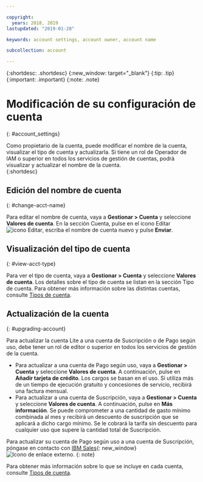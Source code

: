 ```yaml
---

copyright:
  years: 2018, 2019
lastupdated: "2019-01-28"

keywords: account settings, account owner, account name

subcollection: account

---
```


{:shortdesc: .shortdesc}
{:new_window: target="_blank"}
{:tip: .tip}
{:important: .important}
{:note: .note}


# Modificación de su configuración de cuenta
{: #account_settings}

Como propietario de la cuenta, puede modificar el nombre de la cuenta, visualizar el tipo de cuenta y actualizarla. Si tiene un rol de Operador de IAM o superior en todos los servicios de gestión de cuentas, podrá visualizar y actualizar el nombre de la cuenta.  
{:shortdesc}

## Edición del nombre de cuenta
{: #change-acct-name}

Para editar el nombre de cuenta, vaya a **Gestionar > Cuenta** y seleccione **Valores de cuenta**. En la sección Cuenta, pulse en el icono Editar ![icono Editar](../icons/edit-tagging.svg), escriba el nombre de cuenta nuevo y pulse **Enviar**.

## Visualización del tipo de cuenta
{: #view-acct-type}

Para ver el tipo de cuenta, vaya a **Gestionar > Cuenta** y seleccione **Valores de cuenta**. Los detalles sobre el tipo de cuenta se listan en la sección Tipo de cuenta. Para obtener más información sobre las distintas cuentas, consulte [Tipos de cuenta](/docs/account?topic=account-accounts).

## Actualización de la cuenta
{: #upgrading-account}

Para actualizar la cuenta Lite a una cuenta de Suscripción o de Pago según uso, debe tener un rol de editor o superior en todos los servicios de gestión de la cuenta.
  * Para actualizar a una cuenta de Pago según uso, vaya a **Gestionar > Cuenta** y seleccione **Valores de cuenta**. A continuación, pulse en **Añadir tarjeta de crédito**. Los cargos se basan en el uso. Si utiliza más de un tiempo de ejecución gratuito y concesiones de servicio, recibirá una factura mensual.
  * Para actualizar a una cuenta de Suscripción, vaya a **Gestionar > Cuenta** y seleccione **Valores de cuenta**. A continuación, pulse en **Más información**. Se puede comprometer a una cantidad de gasto mínimo combinada al mes y recibirá un descuento de suscripción que se aplicará a dicho cargo mínimo. Se le cobrará la tarifa sin descuento para cualquier uso que supere la cantidad total de Suscripción.

Para actualizar su cuenta de Pago según uso a una cuenta de Suscripción, póngase en contacto con [IBM Sales](https://www.ibm.com/cloud-computing/bluemix/contact-us){: new_window} ![Icono de enlace externo](../icons/launch-glyph.svg "Icono de enlace externo").
{: note}

Para obtener más información sobre lo que se incluye en cada cuenta, consulte [Tipos de cuenta](/docs/account?topic=account-accounts).
